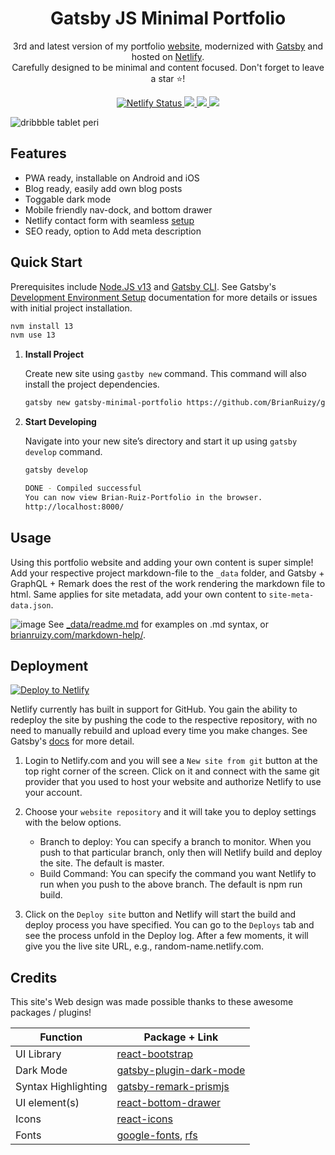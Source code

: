 <h1 align="center">
  Gatsby JS Minimal Portfolio
</h1>

<p align="center">
 3rd and latest version of my portfolio <a href="https://brianruizy.com">website</a>,
 modernized with <a href="https://www.gatsbyjs.org/" target="_blank">Gatsby</a> and hosted on <a href="https://www.netlify.com/" target="_blank">Netlify</a>.
 </br>Carefully designed to be minimal and content focused. Don't forget to leave a star ⭐!
</p>
<p align="center">
   <a href="https://app.netlify.com/sites/brianruizy/deploys" target="_blank">
    <img src="https://api.netlify.com/api/v1/badges/72511ec5-84cd-416c-81d8-b16489c1b235/deploy-status" alt="Netlify Status" /> 
   </a>
   <a href="https://gatsbyjs.com" target="_blank">
     <img src="https://img.shields.io/badge/Built%20with-Gatsby-%23614dff?logo=gatsby" />
   </a>
   <a href="https://reactjs.org/" target="_blank">
     <img src="https://img.shields.io/badge/Powered%20by-React-%2361dafb?logo=react" />
   </a>
   <a>
     <img src="https://img.shields.io/github/license/BrianRuizy/gatsby-minimal-portfolio?color=red&style=flat" />
   </a>
</p>
</div>

![dribbble tablet peri](https://user-images.githubusercontent.com/23439187/113445071-bda77300-93ba-11eb-91dc-60478af663f7.png)



## Features

- PWA ready, installable on Android and iOS
- Blog ready, easily add own blog posts
- Toggable dark mode
- Mobile friendly nav-dock, and bottom drawer
- Netlify contact form with seamless [setup](https://docs.netlify.com/forms/setup/)
- SEO ready, option to Add meta description


## Quick Start

Prerequisites include [Node.JS v13](https://www.gatsbyjs.com/docs/tutorial/part-zero/#install-nodejs-for-your-appropriate-operating-system) and [Gatsby CLI](https://www.gatsbyjs.com/docs/tutorial/part-zero/#install-nodejs-for-your-appropriate-operating-system). See Gatsby's [Development Environment Setup](https://www.gatsbyjs.com/docs/tutorial/part-zero/) documentation for more details or issues with initial project installation.

```bash
nvm install 13
nvm use 13
```

1. **Install Project**

    Create new site using `gastby new` command. This command will also install the project dependencies.


    ```bash
    gatsby new gatsby-minimal-portfolio https://github.com/BrianRuizy/gatsby-minimal-portfolio
    ```

2. **Start Developing**


    Navigate into your new site’s directory and start it up using `gatsby develop` command.

    ```bash
    gatsby develop

    DONE - Compiled successful
    You can now view Brian-Ruiz-Portfolio in the browser.
    http://localhost:8000/
    ```

## Usage

Using this portfolio website and adding your own content is super simple! Add your respective project markdown-file to the `_data` folder, and Gatsby + GraphQL + Remark does the rest of the work rendering the markdown file to html. Same applies for site metadata, add your own content to `site-meta-data.json`.

![image](https://user-images.githubusercontent.com/23439187/113368846-568baf00-9325-11eb-8212-33f8473e9236.png)
See [_data/readme.md](https://github.com/BrianRuizy/gatsby-minimal-portfolio/blob/master/_data/readme.md) for examples on .md syntax, or [brianruizy.com/markdown-help/](https://brianruizy/markdown-help).

## Deployment

[![Deploy to Netlify](https://www.netlify.com/img/deploy/button.svg)](https://app.netlify.com/start)

Netlify currently has built in support for GitHub. You gain the ability to redeploy the site by pushing the code to the respective repository, with no need to manually rebuild and upload every time you make changes. See Gatsby's [docs](https://www.gatsbyjs.com/docs/how-to/previews-deploys-hosting/deploying-to-netlify/) for more detail.

1. Login to Netlify.com and you will see a `New site from git` button at the top right corner of the screen. Click on it and connect with the same git provider that you used to host your website and authorize Netlify to use your account.

2. Choose your `website repository` and it will take you to deploy settings with the below options.

     - Branch to deploy: You can specify a branch to monitor. When you push to that particular branch, only then will Netlify build and deploy the site. The default is master.
     - Build Command: You can specify the command you want Netlify to run when you push to the above branch. The default is npm run build.

3. Click on the `Deploy site` button and Netlify will start the build and deploy process you have specified. You can go to the `Deploys` tab and see the process unfold in the Deploy log. After a few moments, it will give you the live site URL, e.g., random-name.netlify.com.

## Credits

This site's Web design was made possible thanks to these awesome packages / plugins!

| Function | Package + Link |
| ------------- | ---------- |
| UI Library | [react-bootstrap](https://react-bootstrap.github.io/) |
| Dark Mode | [gatsby-plugin-dark-mode](https://www.gatsbyjs.com/plugins/gatsby-plugin-dark-mode/) |
| Syntax Highlighting | [gatsby-remark-prismjs](https://www.gatsbyjs.com/plugins/gatsby-remark-prismjs/?=prismjs) |
| UI element(s) | [react-bottom-drawer](https://www.npmjs.com/package/react-bottom-drawer) |
| Icons | [react-icons](https://react-icons.github.io/react-icons/) |
| Fonts | [google-fonts](https://fonts.google.com/), [rfs](https://github.com/twbs/rfs) |
